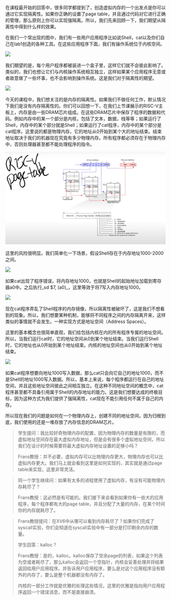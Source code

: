 在课程最开始的回答中，很多同学都提到了，创造虚拟内存的一个出发点是你可以通过它实现隔离性。如果你正确的设置了page table，并且通过代码对它进行正确的管理，那么原则上你可以实现强隔离。所以，我们先来回顾一下，我们期望从隔离性中得到什么样的效果。

在我们一个常出现的图中，我们有一些用户应用程序比如说Shell，cat以及你们自己在lab1创造的各种工具。在这些应用程序下面，我们有操作系统位于内核空间。

[![](https://github.com/huihongxiao/MIT6.S081/raw/master/.gitbook/assets/image%20(252).png)](https://github.com/huihongxiao/MIT6.S081/blob/master/.gitbook/assets/image%20\(252\).png)

我们期望的是，每个用户程序都被装进一个盒子里，这样它们就不会彼此影响了。类似的，我们也想让它们与内核操作系统相互独立，这样如果某个应用程序无意或者故意做了一些坏事，也不会影响到操作系统。这是我们对于隔离性的期望。

[![](https://github.com/huihongxiao/MIT6.S081/raw/master/.gitbook/assets/image%20(339).png)](https://github.com/huihongxiao/MIT6.S081/blob/master/.gitbook/assets/image%20\(339\).png)

今天的课程中，我们想关注的是内存的隔离性。如果我们不做任何工作，默认情况下我们是没有内存隔离性的。你们可以回想一下，在我们上节课展示的RISC-V主板上，内存是由一些DRAM芯片组成。在这些DRAM芯片中保存了程序的数据和代码。例如内存中的某一个部分是内核，包括了文本，数据，栈等等；如果运行了Shell，内存中的某个部分就是Shell；如果运行了cat程序，内存中的某个部分是cat程序。这里说的都是物理内存，它的地址从0开始到某个大的地址结束。结束地址取决于我们的机器现在究竟有多少物理内存。所有程序都必须存在于物理内存中，否则处理器甚至都不能处理程序的指令。

[![](https://github.com/huihongxiao/MIT6.S081/raw/master/.gitbook/assets/image%20(167).png)](https://github.com/huihongxiao/MIT6.S081/blob/master/.gitbook/assets/image%20\(167\).png)

这里的风险很明显。我们简单化一下场景，假设Shell存在于内存地址1000-2000之间。

[![](https://github.com/huihongxiao/MIT6.S081/raw/master/.gitbook/assets/image%20(303).png)](https://github.com/huihongxiao/MIT6.S081/blob/master/.gitbook/assets/image%20\(303\).png)

如果cat出现了程序错误，将内存地址1000，也就是Shell的起始地址加载到寄存器a0中。之后执行_sd $7, (a0)_，这里等效于将7写入内存地址1000。

[![](https://github.com/huihongxiao/MIT6.S081/raw/master/.gitbook/assets/image%20(262).png)](https://github.com/huihongxiao/MIT6.S081/blob/master/.gitbook/assets/image%20\(262\).png)

现在cat程序弄乱了Shell程序的内存镜像，所以隔离性被破坏了，这是我们不想看到的现象。所以，我们想要某种机制，能够将不同程序之间的内存隔离开来，这样类似的事情就不会发生。一种实现方式是地址空间（Address Spaces）。

这里的基本概念也很简单直观，我们给包括内核在内的所有程序专属的地址空间。所以，当我们运行cat时，它的地址空间从0到某个地址结束。当我们运行Shell时，它的地址也从0开始到某个地址结束。内核的地址空间也从0开始到某个地址结束。

[![](https://github.com/huihongxiao/MIT6.S081/raw/master/.gitbook/assets/image%20(279).png)](https://github.com/huihongxiao/MIT6.S081/blob/master/.gitbook/assets/image%20\(279\).png)

如果cat程序想要向地址1000写入数据，那么cat只会向它自己的地址1000，而不是Shell的地址1000写入数据。所以，基本上来说，每个程序都运行在自己的地址空间，并且这些地址空间彼此之间相互独立。在这种不同地址空间的概念中，cat程序甚至都不具备引用属于Shell的内存地址的能力。这是我们想要达成的终极目标，因为这种方式为我们提供了强隔离性，cat现在不能引用任何不属于自己的内存。

所以现在我们的问题是如何在一个物理内存上，创建不同的地址空间，因为归根到底，我们使用的还是一堆存放了内存信息的DRAM芯片。

> 学生提问：我比较好奇物理内存的配置，因为物理内存的数量是有限的，而虚拟地址空间存在最大虚拟内存地址，但是会有很多个虚拟地址空间，所以我们在设计的时候需要将最大虚拟内存地址设置的足够小吗？
> 
> Frans教授：并不必要，虚拟内存可以比物理内存更大，物理内存也可以比虚拟内存更大。我们马上就会看到这里是如何实现的，其实就是通过page table来实现，这里非常灵活。


> 同一个学生继续问：如果有太多的进程使用了虚拟内存，有没有可能物理内存耗尽了？
> 
> Frans教授：这必然是有可能的。我们接下来会看到如果你有一些大的应用程序，每个程序都有大的page table，并且分配了大量的内存，在某个时间你的内存就耗尽了。


> Frans教授提问：在XV6中从哪可以看到内存耗尽了？如果你们完成了syscall实验，你们会知道在syscall实验中有一部分是打印剩余内存的数量。
> 
> 学生回答：kalloc？
> 
> Frans教授：是的，kalloc。kalloc保存了空余page的列表，如果这个列表为空或者耗尽了，那么kalloc会返回一个空指针，内核会妥善处理并将结果返回给用户应用程序。并告诉用户应用程序，要么是对这个应用程序没有额外的内存了，要么是整个机器都没有内存了。
> 
> 内核的一部分工作就是优雅的处理这些情况，这里的优雅是指向用户应用程序返回一个错误消息，而不是直接崩溃。